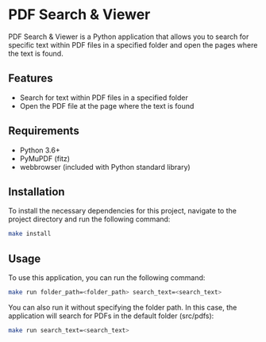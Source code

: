 # PDF Search & Viewer

PDF Search & Viewer is a Python application that allows you to search for specific text within PDF files in a specified folder and open the pages where the text is found.

## Features

- Search for text within PDF files in a specified folder
- Open the PDF file at the page where the text is found

## Requirements

- Python 3.6+
- PyMuPDF (fitz)
- webbrowser (included with Python standard library)

## Installation

To install the necessary dependencies for this project, navigate to the project directory and run the following command:

```bash
make install
```

## Usage
To use this application, you can run the following command:

```bash
make run folder_path=<folder_path> search_text=<search_text>
```
You can also run it without specifying the folder path. In this case, the application will search for PDFs in the default folder (src/pdfs):

```bash
make run search_text=<search_text>
```
